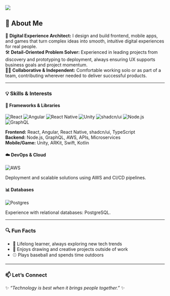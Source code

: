 <img src="images/svg/header_en.svg"></img>

## 👾 About Me

🌱 **Digital Experience Architect:** I design and build frontend, mobile apps, and games that turn complex ideas into smooth, intuitive digital experiences for real people.  
🛠️ **Detail-Oriented Problem Solver:** Experienced in leading projects from discovery and prototyping to deployment, always ensuring UX supports business goals and project momentum.  
👨‍💻 **Collaborative & Independent:** Comfortable working solo or as part of a team, contributing wherever needed to deliver successful products.

---

### 💡 Skills & Interests

#### 🔧 Frameworks & Libraries
![React](https://img.shields.io/badge/REACT-61DAFB.svg?&style=flat&logo=react&logoColor=black)
![Angular](https://img.shields.io/badge/ANGULAR-DD0031.svg?&style=flat&logo=angular&logoColor=white)
![React Native](https://img.shields.io/badge/REACT%20NATIVE-61DAFB.svg?&style=flat&logo=react&logoColor=white)
![Unity](https://img.shields.io/badge/UNITY-000000.svg?&style=flat&logo=unity&logoColor=white)
![shadcn/ui](https://img.shields.io/badge/SHADCN/UI-000000.svg?&style=flat)
![Node.js](https://img.shields.io/badge/NODE.JS-339933.svg?&style=flat&logo=node.js&logoColor=white)
![GraphQL](https://img.shields.io/badge/GRAPHQL-E10098.svg?&style=flat&logo=graphql&logoColor=white)

**Frontend:** React, Angular, React Native, shadcn/ui, TypeScript  
**Backend:** Node.js, GraphQL, AWS, APIs, Microservices  
**Mobile/Game:** Unity, ARKit, Swift, Kotlin

#### ☁️ DevOps & Cloud
![AWS](https://img.shields.io/badge/AMAZON%20AWS-232F3E.svg?&style=flat&logo=amazon-aws&logoColor=white)

Deployment and scalable solutions using AWS and CI/CD pipelines.

#### 📊 Databases
![Postgres](https://img.shields.io/badge/POSTGRES-%23316192.svg?&style=flat&logo=postgresql&logoColor=white)

Experience with relational databases: PostgreSQL.

---


### 🔍 Fun Facts
- 📖 Lifelong learner, always exploring new tech trends  
- 🎨 Enjoys drawing and creative projects outside of work  
- ⚾ Plays baseball and spends time outdoors  

---

### 📫 Let’s Connect
✨ _“Technology is best when it brings people together.”_ ✨